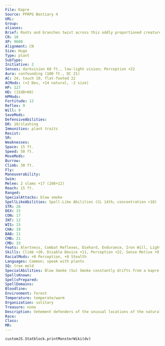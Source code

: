 ```yaml
---
File: Kapre
Source: PFRPG Bestiary 4
URL: 
Group: 
aliases: 
Brief: Roots and branches twist across this oddly proportioned creature to form knots of muscle. Its eyes burn like embers.
CR: 10
XP: 9600
Alignment: CN
Size: Huge
Type: plant
SubType: 
Initiative: 2
Senses: darkvision 60 ft., low-light vision; Perception +22
Aura: confounding (100 ft., DC 21)
AC: 24, touch 10, flat-footed 22
ACMods: (+2 Dex, +14 natural, -2 size)
HP: 127
HD: (15d8+60)
HPMods: 
Fortitude: 12
Reflex: 9
Will: 9
SaveMods: 
DefensiveAbilities: 
DR: 10/slashing
Immunities: plant traits
Resist: 
SR: 
Weaknesses: 
Space: 15 ft.
Speed: 50 ft.
MoveMods: 
Burrow: 
Climb: 30 ft.
Fly: 
Maneuverability: 
Swim: 
Melee: 2 slams +17 (2d6+12)
Reach: 15 ft.
Ranged: 
SpecialAttacks: blow smoke
SpellLikeAbilities: Spell-Like Abilities (CL 14th; concentration +18)  Constant-speak with plants At will-invisibility
STR: 26
DEX: 15
CON: 17
INT: 12
WIS: 15
CHA: 18
BAB: 11
CMB: 21
CMD: 33
Feats: Alertness, Combat Reflexes, Diehard, Endurance, Iron Will, Lightning Reflexes, Power Attack, Toughness
Skills: Climb +20, Disable Device +11, Perception +22, Sense Motive +9, Stealth +18, Survival +9
RacialMods: +8 Perception, +8 Stealth
Languages: Common; speak with plants
SQ: tree meld
SpecialAbilities: Blow Smoke (Su) Smoke constantly drifts from a kapre's mouth, and as a standard action it can exhale a 30-foot cone of smoke. Any creature in the area must succeed at a DC 20 Fortitude save or be nauseated for 1 round. This is a poison effect, and the save DC is Constitution-based.  Confounding Aura (Su) A magical aura surrounds a kapre, confusing and distracting its foes. Within a kapre's aura, the DC of all Survival checks is increased by 15, and creatures trained in Survival are no longer able to automatically determine true north. On top of this, any creature within a kapre's aura must succeed at a DC 21 Will saving throw when it enters the area or take a -4 penalty on concentration checks, initiative checks, and skill checks. A kapre can suppress this aura at will.  Tree Meld (Su) A kapre can meld with any tree, similar to how the spell meld with stone functions. It can remain melded with a tree as long as it wishes.
SpellsKnown: 
SpellsPrepared: 
SpellDomains: 
Bloodline: 
Environment: forest
Temperature: temperate/warm
Organization: solitary
Treasure: none
Description: Vehement defenders of the unusual locations of the natural world, kapres have a complicated relationship with the "civilized" races. Formed of dense tree matter, they are as much part of the forest as their botanical brethren. Their intimidating physical size, territorial nature, and unusual approach to friendship often bring them into conf lict with local tribes and aggressive explorers. With slender limbs and thick, gnarled torsos, kapres are awkwardly humanoid in appearance, and if not for the soft glow of their eyes they could be mistaken for treants. Exceedingly secretive and wary, kapres prefer to avoid conf lict, using their imposing size and confounding auras to intimidate any would-be invaders. Leaning out of huge trees, they blow smoke onto lost explorers, persuading them to flee.
Race: 
Class: 
MR: 
---
```

```dataviewjs
customJS.Statblock.printMonsterWiki(dv)
```
